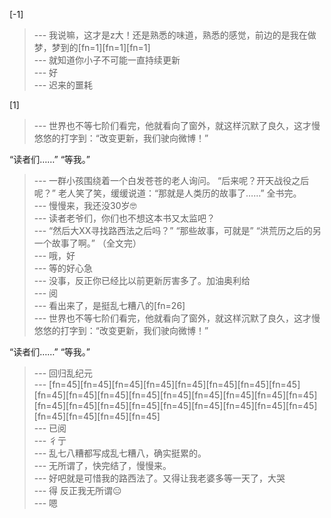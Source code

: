 
[-1] 
>--- 我说嘛，这才是z大！还是熟悉的味道，熟悉的感觉，前边的是我在做梦，梦到的[fn=1][fn=1][fn=1]<br>
>--- 就知道你小子不可能一直持续更新<br>
>--- 好<br>
>--- 迟来的噩耗<br>

[1] 
>--- 世界也不等七阶们看完，他就看向了窗外，就这样沉默了良久，这才慢悠悠的打字到：“改变更新，我们驶向微博！”

“读者们……”
“等我。”<br>
>--- 一群小孩围绕着一个白发苍苍的老人询问。
“后来呢？开天战役之后呢？”
老人笑了笑，缓缓说道：“那就是人类历的故事了……”
全书完。<br>
>--- 慢慢来，我还没30岁🤓<br>
>--- 读者老爷们，你们也不想这本书又太监吧？<br>
>--- “然后大XX寻找路西法之后吗？”
“那些故事，可就是”
“洪荒历之后的另一个故事了啊。”
（全文完）<br>
>--- 哦，好<br>
>--- 等的好心急<br>
>--- 没事，反正你已经比以前更新厉害多了。加油奥利给<br>
>--- 阅<br>
>--- 看出来了，是挺乱七糟八的[fn=26]<br>
>--- 世界也不等七阶们看完，他就看向了窗外，就这样沉默了良久，这才慢悠悠的打字到：“改变更新，我们驶向微博！”

“读者们……”
“等我。”<br>
>--- 回归乱纪元<br>
>--- [fn=45][fn=45][fn=45][fn=45][fn=45][fn=45][fn=45][fn=45][fn=45][fn=45][fn=45][fn=45][fn=45][fn=45][fn=45][fn=45][fn=45][fn=45][fn=45][fn=45][fn=45][fn=45][fn=45][fn=45][fn=45][fn=45][fn=45][fn=45][fn=45][fn=45]<br>
>--- 已阅<br>
>--- 彳亍<br>
>--- 乱七八糟都写成乱七糟八，确实挺累的。<br>
>--- 无所谓了，快完结了，慢慢来。<br>
>--- 好吧就是可惜我的路西法了。又得让我老婆多等一天了，大哭<br>
>--- 得 反正我无所谓😑<br>
>--- 嗯<br>
